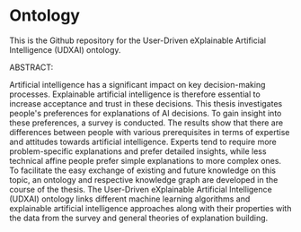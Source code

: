 # Ontology
This is the Github repository for the User-Driven eXplainable Artificial Intelligence (UDXAI) ontology.

ABSTRACT:

Artificial intelligence has a significant impact on key decision-making processes. Explainable artificial intelligence is therefore essential to increase acceptance and trust in these decisions. This thesis investigates people's preferences for explanations of AI decisions. To gain insight into these preferences, a survey is conducted. The results show that there are differences between people with various prerequisites in terms of expertise and attitudes towards artificial intelligence. Experts tend to require more problem-specific explanations and prefer detailed insights, while less technical affine people prefer simple explanations to more complex ones. To facilitate the easy exchange of existing and future knowledge on this topic, an ontology and respective knowledge graph are developed in the course of the thesis. The User-Driven eXplainable Artificial Intelligence (UDXAI) ontology links different machine learning algorithms and explainable artificial intelligence approaches along with their properties with the data from the survey and general theories of explanation building.
